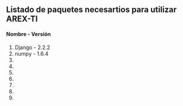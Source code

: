 ## Listado de paquetes necesartios para utilizar AREX-TI

#### Nombre - Versión
1. Django - 2.2.2
2. numpy - 1.6.4
3.
4.
5.
6.
7.
8.
9.

